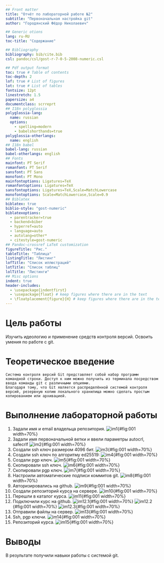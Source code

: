 ```yaml
---
## Front matter
title: "Отчёт по лабораторной работе №2"
subtitle: "Первоначальная настройка git"
author: "Городянский Фёдор Николаевич"

## Generic otions
lang: ru-RU
toc-title: "Содержание"

## Bibliography
bibliography: bib/cite.bib
csl: pandoc/csl/gost-r-7-0-5-2008-numeric.csl

## Pdf output format
toc: true # Table of contents
toc-depth: 2
lof: true # List of figures
lot: true # List of tables
fontsize: 12pt
linestretch: 1.5
papersize: a4
documentclass: scrreprt
## I18n polyglossia
polyglossia-lang:
  name: russian
  options:
	- spelling=modern
	- babelshorthands=true
polyglossia-otherlangs:
  name: english
## I18n babel
babel-lang: russian
babel-otherlangs: english
## Fonts
mainfont: PT Serif
romanfont: PT Serif
sansfont: PT Sans
monofont: PT Mono
mainfontoptions: Ligatures=TeX
romanfontoptions: Ligatures=TeX
sansfontoptions: Ligatures=TeX,Scale=MatchLowercase
monofontoptions: Scale=MatchLowercase,Scale=0.9
## Biblatex
biblatex: true
biblio-style: "gost-numeric"
biblatexoptions:
  - parentracker=true
  - backend=biber
  - hyperref=auto
  - language=auto
  - autolang=other*
  - citestyle=gost-numeric
## Pandoc-crossref LaTeX customization
figureTitle: "Рис."
tableTitle: "Таблица"
listingTitle: "Листинг"
lofTitle: "Список иллюстраций"
lotTitle: "Список таблиц"
lolTitle: "Листинги"
## Misc options
indent: true
header-includes:
  - \usepackage{indentfirst}
  - \usepackage{float} # keep figures where there are in the text
  - \floatplacement{figure}{H} # keep figures where there are in the text
---
```


# Цель работы

  Изучить идеологию и применение средств контроля версий.
  Освоить умения по работе с git.


# Теоретическое введение


    Система контроля версий Git представляет собой набор программ командной строки. Доступ к ним можно получить из терминала посредством ввода команды git с различными опциями.
    Благодаря тому, что Git является распределённой системой контроля версий, резервную копию локального хранилища можно сделать простым копированием или архивацией.


# Выполнение лабораторной работы

1. Задали имя и email владельца репозитория.
![im1](image/im1.png){#fig:001 width=70%}
2. Задали имя первоначальной ветки и ввели параметры autocrl, safecrlf
![im2](image/im2.png){#fig:001 width=70%}
3. Создали ssh ключ размером 4096 бит.
![im3](image/im3.png){#fig:001 width=70%}
4. Создали ssh ключ по алгоритму ed25519:
![im4](image/im4.png){#fig:001 width=70%}
5. Создали pgp ключ.
![im5](image/im5.png){#fig:001 width=70%}
6. Скопировали ssh ключ.
![im6](image/im12.png){#fig:001 width=70%}
7. Скопировали pgp ключ.
![im7](image/im6.png){#fig:001 width=70%}
8. Настроили автоматические подписи коммитов git.
![im8](image/im7.png){#fig:001 width=70%}
9. Авторизировались на github.
![im9](image/im8.png){#fig:001 width=70%}
10. Создали репозиторий курса на сервере.
![im10](image/im9.png){#fig:001 width=70%}
11. Перешли в каталог курса.
![im11](image/im10.png){#fig:001 width=70%}
12. Подключили курс на github.
![im12.1](image/im11.png){#fig:001 width=70%}
![im12.2](image/im13.png){#fig:001 width=70%}
![im12.3](image/im14.png){#fig:001 width=70%}
13. Отправили файлы на сервер.
![im13](image/im15.png){#fig:001 width=70%}
14. Ssh, pgp ключи.
![im14](image/im16.png){#fig:001 width=70%}
15. Репозиторий курса.
![im15](image/im17.png){#fig:001 width=70%}


# Выводы

В результате получили навыки работы с системой git.

